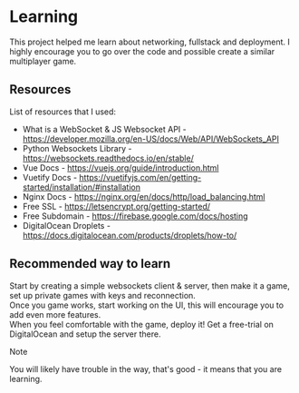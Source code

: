 # Learning
This project helped me learn about networking, fullstack and deployment. I highly encourage you to go over the code and possible create a similar multiplayer game.

## Resources
List of resources that I used:

- What is a WebSocket & JS Websocket API - https://developer.mozilla.org/en-US/docs/Web/API/WebSockets_API
- Python Websockets Library - https://websockets.readthedocs.io/en/stable/
- Vue Docs - https://vuejs.org/guide/introduction.html
- Vuetify Docs - https://vuetifyjs.com/en/getting-started/installation/#installation
- Nginx Docs - https://nginx.org/en/docs/http/load_balancing.html
- Free SSL - https://letsencrypt.org/getting-started/
- Free Subdomain - https://firebase.google.com/docs/hosting
- DigitalOcean Droplets - https://docs.digitalocean.com/products/droplets/how-to/


## Recommended way to learn
Start by creating a simple websockets client & server, then make it a game, set up private games with keys and reconnection. <br/>
Once you game works, start working on the UI, this will encourage you to add even more features. <br/>
When you feel comfortable with the game, deploy it! Get a free-trial on DigitalOcean and setup the server there. <br/>

> [!NOTE]
> You will likely have trouble in the way, that's good - it means that you are learning.
